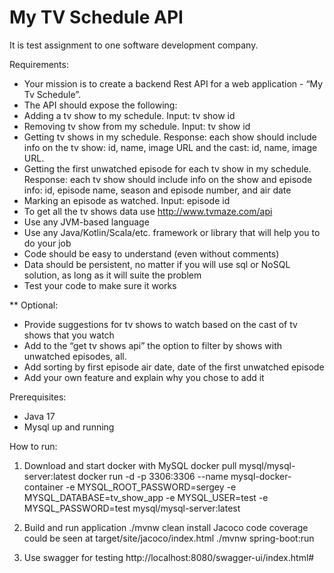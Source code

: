 My TV Schedule API
===============================
It is test assignment to one software development company.

Requirements:
- Your mission is to create a backend Rest API for a web application - “My Tv Schedule”.
- The API should expose the following:
- Adding a tv show to my schedule. Input: tv show id
- Removing tv show from my schedule. Input: tv show id
- Getting tv shows in my schedule. Response: each show should include info on the tv show:
  id, name, image URL and the cast: id, name, image URL.
- Getting the first unwatched episode for each tv show in my schedule. Response: each tv
  show should include info on the show and episode info: id, episode name, season and
  episode number, and air date
- Marking an episode as watched. Input: episode id
- To get all the tv shows data use http://www.tvmaze.com/api
- Use any JVM-based language
- Use any Java/Kotlin/Scala/etc. framework or library that will help you to do your job
- Code should be easy to understand (even without comments)
- Data should be persistent, no matter if you will use sql or NoSQL solution, as long as it will
  suite the problem
- Test your code to make sure it works

** Optional:
- Provide suggestions for tv shows to watch based on the cast of tv shows that you watch
- Add to the “get tv shows api” the option to filter by shows with unwatched episodes,
  all.
- Add sorting by first episode air date, date of the first unwatched episode
- Add your own feature and explain why you chose to add it


Prerequisites:
- Java 17
- Mysql up and running

How to run:
1. Download and start docker with MySQL
docker pull mysql/mysql-server:latest
docker run -d -p 3306:3306 --name mysql-docker-container -e MYSQL_ROOT_PASSWORD=sergey -e MYSQL_DATABASE=tv_show_app -e MYSQL_USER=test -e MYSQL_PASSWORD=test mysql/mysql-server:latest

2. Build and run application
./mvnw clean install
Jacoco code coverage could be seen at target/site/jacoco/index.html
./mvnw spring-boot:run

3. Use swagger for testing
   http://localhost:8080/swagger-ui/index.html#